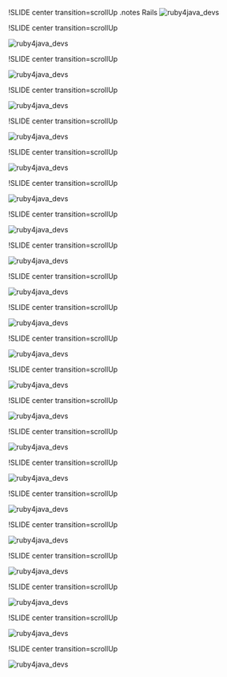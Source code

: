 !SLIDE center transition=scrollUp
.notes Rails
![ruby4java_devs](ruby-for-java-developers-44-638.jpg)

!SLIDE center transition=scrollUp

![ruby4java_devs](ruby-for-java-developers-45-638.jpg)

!SLIDE center transition=scrollUp

![ruby4java_devs](ruby-for-java-developers-46-638.jpg)

!SLIDE center transition=scrollUp

![ruby4java_devs](ruby-for-java-developers-47-638.jpg)

!SLIDE center transition=scrollUp

![ruby4java_devs](ruby-for-java-developers-48-638.jpg)

!SLIDE center transition=scrollUp

![ruby4java_devs](ruby-for-java-developers-49-638.jpg)

!SLIDE center transition=scrollUp

![ruby4java_devs](ruby-for-java-developers-50-638.jpg)

!SLIDE center transition=scrollUp

![ruby4java_devs](ruby-for-java-developers-51-638.jpg)

!SLIDE center transition=scrollUp

![ruby4java_devs](ruby-for-java-developers-52-638.jpg)

!SLIDE center transition=scrollUp

![ruby4java_devs](ruby-for-java-developers-53-638.jpg)

!SLIDE center transition=scrollUp

![ruby4java_devs](ruby-for-java-developers-54-638.jpg)

!SLIDE center transition=scrollUp

![ruby4java_devs](ruby-for-java-developers-55-638.jpg)

!SLIDE center transition=scrollUp

![ruby4java_devs](ruby-for-java-developers-56-638.jpg)

!SLIDE center transition=scrollUp

![ruby4java_devs](ruby-for-java-developers-57-638.jpg)

!SLIDE center transition=scrollUp

![ruby4java_devs](ruby-for-java-developers-58-638.jpg)

!SLIDE center transition=scrollUp

![ruby4java_devs](ruby-for-java-developers-59-638.jpg)

!SLIDE center transition=scrollUp

![ruby4java_devs](ruby-for-java-developers-60-638.jpg)

!SLIDE center transition=scrollUp

![ruby4java_devs](ruby-for-java-developers-61-638.jpg)

!SLIDE center transition=scrollUp

![ruby4java_devs](ruby-for-java-developers-62-638.jpg)

!SLIDE center transition=scrollUp

![ruby4java_devs](ruby-for-java-developers-63-638.jpg)

!SLIDE center transition=scrollUp

![ruby4java_devs](ruby-for-java-developers-64-638.jpg)

!SLIDE center transition=scrollUp

![ruby4java_devs](ruby-for-java-developers-66-638.jpg)
